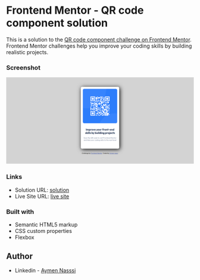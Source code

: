 # Frontend Mentor - QR code component solution

This is a solution to the [QR code component challenge on Frontend Mentor](https://www.frontendmentor.io/challenges/qr-code-component-iux_sIO_H). Frontend Mentor challenges help you improve your coding skills by building realistic projects.

### Screenshot

![](./images/screenshot.png)

### Links

- Solution URL: [solution](https://www.frontendmentor.io/solutions/qr-code-component-4Ivg6mgAyJ)
- Live Site URL: [live site](https://aymennassi.github.io/QR-code-component/)

### Built with

- Semantic HTML5 markup
- CSS custom properties
- Flexbox

## Author

- Linkedin - [Aymen Nasssi](linkedin.com/in/aymen-nassi)
